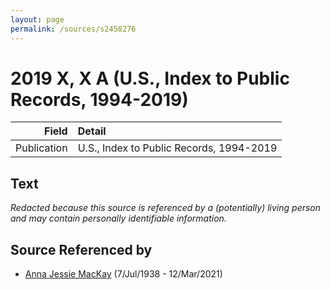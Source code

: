 ```yaml
---
layout: page
permalink: /sources/s2458276
---
```


# 2019 X, X A (U.S., Index to Public Records, 1994-2019)

Field | Detail
---:|:---
Publication | U.S., Index to Public Records, 1994-2019

## Text

_Redacted because this source is referenced by a (potentially) living person and may contain personally identifiable information._

## Source Referenced by

* [Anna Jessie MacKay](../people/@41265374@-anna-jessie-mackay-b1938-7-7-d2021-3-12.md) (7/Jul/1938 - 12/Mar/2021)
